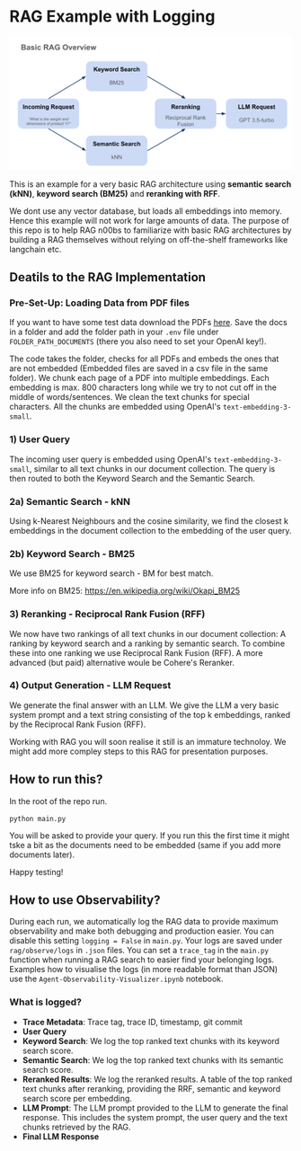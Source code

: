 # RAG Example with Logging

![Example Image](RAG_overview.png)

This is an example for a very basic RAG architecture using **semantic search (kNN)**, **keyword search (BM25)** and **reranking with RFF**.

We dont use any vector database, but loads all embeddings into memory. Hence this example will not work for large amounts of data. The purpose of this repo is to help RAG n00bs to familiarize with basic RAG architectures by building a RAG themselves without relying on off-the-shelf frameworks like langchain etc.

## Deatils to the RAG Implementation

### Pre-Set-Up: Loading Data from PDF files

If you want to have some test data download the PDFs [here](https://drive.google.com/drive/folders/1PWICaG6HF5EtmmN23fs8-UZDxHz05Y_y?usp=sharing). Save the docs in a folder and add the folder path in your `.env` file under `FOLDER_PATH_DOCUMENTS` (there you also need to set your OpenAI key!).

The code takes the folder, checks for all PDFs and embeds the ones that are not embedded (Embedded files are saved in a csv file in the same folder). We chunk each page of a PDF into multiple embeddings. Each embedding is max. 800 characters long while we try to not cut off in the middle of words/sentences. We clean the text chunks for special characters. All the chunks are embedded using OpenAI's `text-embedding-3-small`.

### 1) User Query

The incoming user query is embedded using OpenAI's `text-embedding-3-small`, similar to all text chunks in our document collection. The query is then routed to both the Keyword Search and the Semantic Search.

### 2a) Semantic Search - kNN

Using k-Nearest Neighbours and the cosine similarity, we find the closest k embeddings in the document collection to the embedding of the user query.

<!-- Why do we use both? Are we evaluating two measures of similarity to then compare or combine them? -->

### 2b) Keyword Search - BM25

We use BM25 for keyword search - BM for best match.

More info on BM25: https://en.wikipedia.org/wiki/Okapi_BM25

### 3) Reranking - Reciprocal Rank Fusion (RFF)

We now have two rankings of all text chunks in our document collection: A ranking by keyword search and a ranking by semantic search. To combine these into one ranking we use Reciprocal Rank Fusion (RFF). A more advanced (but paid) alternative woule be Cohere's Reranker.

### 4) Output Generation - LLM Request

We generate the final answer with an LLM. We give the LLM a very basic system prompt and a text string consisting of the top k embeddings, ranked by the Reciprocal Rank Fusion (RFF).

Working with RAG you will soon realise it still is an immature technoloy. We might add more compley steps to this RAG for presentation purposes.

## How to run this?

In the root of the repo run.

```
python main.py
```

You will be asked to provide your query. If you run this the first time it might tske a bit as the documents need to be embedded (same if you add more documents later).

Happy testing!

## How to use Observability?

During each run, we automatically log the RAG data to provide maximum observability and make both debugging and production easier. You can disable this setting `logging = False` in `main.py`. Your logs are saved under `rag/observe/logs` in `.json` files. You can set a `trace_tag` in the `main.py` function when running a RAG search to easier find your belonging logs. Examples how to visualise the logs (in more readable format than JSON) use the `Agent-Observability-Visualizer.ipynb` notebook.

### What is logged?

- **Trace Metadata**: Trace tag, trace ID, timestamp, git commit
- **User Query**
- **Keyword Search**: We log the top ranked text chunks with its keyword search score.
- **Semantic Search**: We log the top ranked text chunks with its semantic search score.
- **Reranked Results**: We log the reranked results. A table of the top ranked text chunks after reranking, providing the RRF, semantic and keyword search score per embedding.
- **LLM Prompt**: The LLM prompt provided to the LLM to generate the final response. This includes the system prompt, the user query and the text chunks retrieved by the RAG.
- **Final LLM Response**
